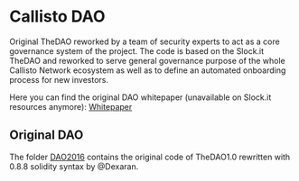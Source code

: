 # Callisto DAO

Original TheDAO reworked by a team of security experts to act as a core governance system of the project. The code is based on the Slock.it TheDAO and reworked to serve general governance purpose of the whole Callisto Network ecosystem as well as to define an automated onboarding process for new investors.

Here you can find the original DAO whitepaper (unavailable on Slock.it resources anymore): [Whitepaper](https://github.com/Dexaran/CallistoDAO/blob/main/WhitePaper.pdf)

## Original DAO

The folder [DAO2016](https://github.com/Dexaran/CallistoDAO/tree/main/DAO2016) contains the original code of TheDAO1.0 rewritten with 0.8.8 solidity syntax by @Dexaran.

